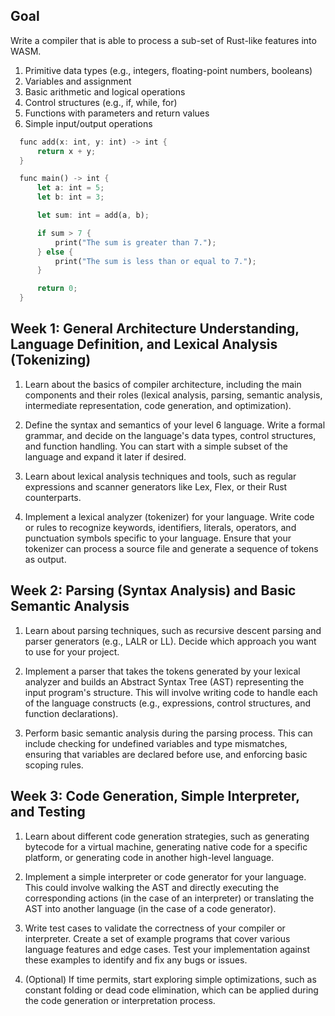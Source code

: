 ## Goal

Write a compiler that is able to process a sub-set of Rust-like features into WASM.

1. Primitive data types (e.g., integers, floating-point numbers, booleans)
2. Variables and assignment
3. Basic arithmetic and logical operations
4. Control structures (e.g., if, while, for)
5. Functions with parameters and return values
6. Simple input/output operations

```rust
  func add(x: int, y: int) -> int {
      return x + y;
  }

  func main() -> int {
      let a: int = 5;
      let b: int = 3;

      let sum: int = add(a, b);

      if sum > 7 {
          print("The sum is greater than 7.");
      } else {
          print("The sum is less than or equal to 7.");
      }

      return 0;
  }
```


## Week 1: General Architecture Understanding, Language Definition, and Lexical Analysis (Tokenizing)

1. Learn about the basics of compiler architecture, including the main components and their roles (lexical analysis, parsing, semantic analysis, intermediate representation, code generation, and optimization).

2. Define the syntax and semantics of your level 6 language. Write a formal grammar, and decide on the language's data types, control structures, and function handling. You can start with a simple subset of the language and expand it later if desired.

3. Learn about lexical analysis techniques and tools, such as regular expressions and scanner generators like Lex, Flex, or their Rust counterparts.

4. Implement a lexical analyzer (tokenizer) for your language. Write code or rules to recognize keywords, identifiers, literals, operators, and punctuation symbols specific to your language. Ensure that your tokenizer can process a source file and generate a sequence of tokens as output.

## Week 2: Parsing (Syntax Analysis) and Basic Semantic Analysis

1. Learn about parsing techniques, such as recursive descent parsing and parser generators (e.g., LALR or LL). Decide which approach you want to use for your project.

2. Implement a parser that takes the tokens generated by your lexical analyzer and builds an Abstract Syntax Tree (AST) representing the input program's structure. This will involve writing code to handle each of the language constructs (e.g., expressions, control structures, and function declarations).

3. Perform basic semantic analysis during the parsing process. This can include checking for undefined variables and type mismatches, ensuring that variables are declared before use, and enforcing basic scoping rules.

## Week 3: Code Generation, Simple Interpreter, and Testing

1. Learn about different code generation strategies, such as generating bytecode for a virtual machine, generating native code for a specific platform, or generating code in another high-level language.

2. Implement a simple interpreter or code generator for your language. This could involve walking the AST and directly executing the corresponding actions (in the case of an interpreter) or translating the AST into another language (in the case of a code generator).

3. Write test cases to validate the correctness of your compiler or interpreter. Create a set of example programs that cover various language features and edge cases. Test your implementation against these examples to identify and fix any bugs or issues.

4. (Optional) If time permits, start exploring simple optimizations, such as constant folding or dead code elimination, which can be applied during the code generation or interpretation process.
